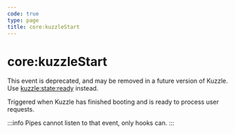 ```yaml
---
code: true
type: page
title: core:kuzzleStart
---
```


# core:kuzzleStart

<DeprecatedBadge version="2.2.0" />

This event is deprecated, and may be removed in a future version of Kuzzle.
Use [kuzzle:state:ready](/core/2/plugins/guides/events/kuzzle-state) instead.

Triggered when Kuzzle has finished booting and is ready to process user requests.

:::info
Pipes cannot listen to that event, only hooks can.
:::
